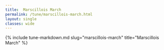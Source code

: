 ```yaml
---
title:  Marscillois March
permalink: /tune/marscillois-march.html
layout: single
classes: wide
---
```

{% include tune-markdown.md slug="marscillois-march" title="Marscillois March" %}
